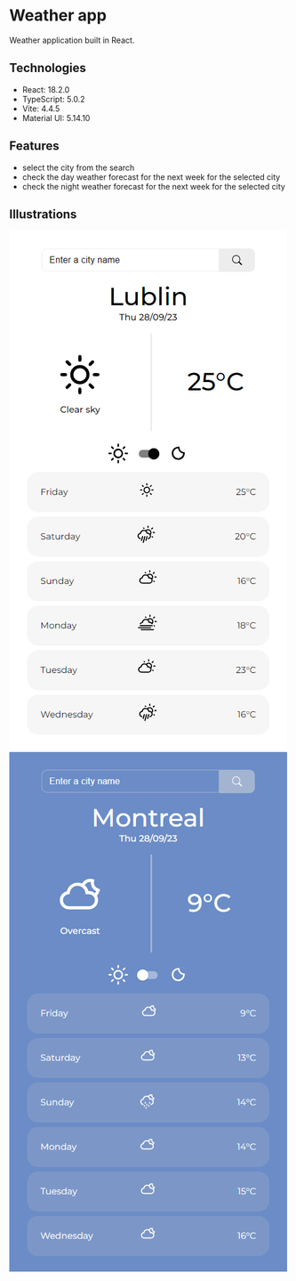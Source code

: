 # Weather app

Weather application built in React.

## Technologies

* React: 18.2.0
* TypeScript: 5.0.2
* Vite: 4.4.5
* Material UI: 5.14.10

## Features

* select the city from the search
* check the day weather forecast for the next week for the selected city
* check the night weather forecast for the next week for the selected city

## Illustrations

![Main page of the application](https://github.com/TheNikesz/weather-app-react/blob/main/docs/main.png)
![Main page of the application with night weather](https://github.com/TheNikesz/weather-app-react/blob/main/docs/night.png)